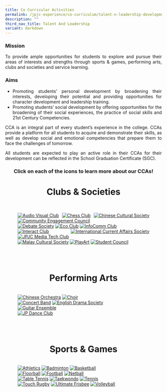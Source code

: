 ```yaml
---
title: Co Curricular Activities
permalink: /jpjc-experience/co-curriculum/talent-n-leadership-development-programme/co-curricular-activities/
description: ""
third_nav_title: Talent And Leadership
variant: markdown
---
```

<div align="justify">
<h3><strong>Mission</strong></h3>

<p>
To provide ample opportunities for students to explore and pursue their areas of interests and strengths through sports &amp; games, performing arts, clubs and societies and service learning.</p>

<h3><strong>Aims</strong></h3>
<ul>
	<li>Promoting students’ personal development by broadening their interests, developing their potential and providing opportunities for character development and leadership training.</li>
	<li>Promoting students’ social development by offering opportunities for the broadening of their social&nbsp;experiences, the practice of social skills and 21st&nbsp;Century Competencies.</li></ul>

<p>
CCA is an integral part of every student’s experience in the college. CCAs provide a platform for all students to acquire and demonstrate their skills, as well as develop social and emotional competencies that prepare them to face the challenges of tomorrow.</p>

<p>
All students are expected to play an active role in their CCAs for their development can be reflected in the School Graduation Certificate (SGC).</p>

<div>

<h3><center>Click on each of the icons to learn more about our CCAs!</center></h3>

<center><h1>Clubs &amp; Societies</h1></center>
<br>
<figure>
<div class="row">
  <div class="column">	
<a href="https://www.instagram.com/jpjc_av/"><img alt="Audio Visual Club" src="/images/Open%20house%202024/CCA/AVAC.png"></a>
<a href="https://www.instagram.com/jpjc.chessclub/"><img alt="Chess Club" src="/images/Open%20house%202024/CCA/Chess_Club.png"></a>
<a href="https://www.instagram.com/jpjc_ccs/"><img alt="Chinese Cultural Society" src="/images/Open%20house%202024/CCA/Chinese_Cultural_Society.png"></a>
<a href="https://www.instagram.com/jpcec/"><img alt="Community Engagement Council" src="/images/Open%20house%202024/CCA/Community_Engagement_Council.png"></a></div>


<div class="column">
		<a href="https://www.instagram.com/jpjcdebate/"><img alt="Debate Society" src="/images/Open%20house%202024/CCA/Debate.png"></a>
		<a href="https://www.instagram.com/jpjc_ecoclub/"><img alt="Eco Club" src="/images/Open%20house%202024/CCA/Eco_Club.png"></a>
		<a href="https://www.instagram.com/infocommclubjp/"><img alt="InfoComm Club" src="/images/Open%20house%202024/CCA/InfoComm_Club.png"></a></div>

	
	
<div class="column">
<a href="https://www.instagram.com/jpjc.interact/"><img alt="Interact Club" src="/images/Open%20house%202024/CCA/Interact_Club.png"></a>
<a href="https://www.instagram.com/jpjcicas/"><img alt="International Current Affairs Society" src="/images/Open%20house%202024/CCA/International_Current_Affairs_Society.png"></a>
<a href="https://www.instagram.com/jp_media.tech/"><img alt="JPJC Media Tech Club" src="/images/Open%20house%202024/CCA/JP_Media_Tech_Club.png"></a></div>


<div class="column">
	<a href="https://www.instagram.com/jpjc.mlep/"><img alt="Malay Cultural Society" src="/images/Open%20house%202024/CCA/Malay_Cultural_Society.png"></a>
		<a href="https://www.instagram.com/jpjcplayart/"><img alt="PlayArt" src="/images/Open%20house%202024/CCA/PlayArt.png"></a>
	<a href="https://www.instagram.com/humans.of.jpjc/"><img alt="Student Council" src="/images/Open%20house%202024/CCA/Student_Council.png"></a></div></div>



<br>
<br>
<br>

<h1><center>Performing Arts</center></h1>

<br>
<div class="row">
<div class="column">
<a href="https://www.instagram.com/jpjcco/"><img alt="Chinese Orchestra" src="/images/Open%20house%202024/CCA/Chinese_Orchestra.png"></a>
<a href="https://www.instagram.com/jp_choir/"><img alt="Choir" src="/images/Open%20house%202024/CCA/Choir.png"></a></div>
	
<div class="column">
<a href="https://www.instagram.com/jpjcconcertband/"><img alt="Concert Band" src="/images/Open%20house%202024/CCA/Concert_Band.png"></a>
<a href="https://www.instagram.com/jpjceds/"><img alt="English Drama Society" src="/images/Open%20house%202024/CCA/English_Drama_Society.png"></a></div>

<div class="column">
<a href="https://www.instagram.com/jpguitarensemble/"><img alt="Guitar Ensemble" src="/images/Open%20house%202024/CCA/Guitar_Ensemble.png"></a></div>
	
<div class="column">
		<a href="https://www.instagram.com/jpjcdanceclub/"><img alt="JP Dance Club" src="/images/Open%20house%202024/CCA/JPDC.png"></a></div></div>

<br>
<br>
<br>

<h1><center>Sports &amp; Games</center></h1>

<br>


<div class="row">
	<div class="column">
		<a href="https://www.instagram.com/jpjcathletics/"><img alt="Athletics" src="/images/Open%20house%202024/CCA/Athletics.png"></a>
		<a href="https://www.instagram.com/jpjcbadminton/"><img alt="Badminton" src="/images/Open%20house%202024/CCA/Badminton.png"></a>
		<a href="https://www.instagram.com/jpjcbasketball/"><img alt="Basketball" src="/images/Open%20house%202024/CCA/Basketball.png"></a></div>
	
<div class="column">
		<a href="https://www.instagram.com/jpfalcons/"><img alt="Floorball" src="/images/Open%20house%202024/CCA/Floorball.png"></a>
		<a href="https://www.instagram.com/jpjcfutbol/"><img alt="Football" src="/images/Open%20house%202024/CCA/Football.png"></a>
		<a href="https://www.instagram.com/jpnetball_/"><img alt="Netball" src="/images/Open%20house%202024/CCA/Netball.png"></a></div>
		
		
<div class="column">
		<a href="https://www.instagram.com/jpjc_tabletennis/"><img alt="Table Tennis" src="/images/Open%20house%202024/CCA/Table_Tennis.png"></a>
		<a href="https://www.instagram.com/jptaekwondo/"><img alt="Taekwondo" src="/images/Open%20house%202024/CCA/Taekwondo.png"></a>
		<a href="https://www.instagram.com/jpjctennis/"><img alt="Tennis" src="/images/Open%20house%202024/CCA/Tennis.png"></a></div>
	
<div class="column">
		<a href="https://www.instagram.com/jprogues/"><img alt="Touch Rugby" src="/images/Open%20house%202024/CCA/Touch_Rugby.png"></a>
		<a href="https://www.instagram.com/jp.ultimate/"><img alt="Ultimate Frisbee" src="/images/Open%20house%202024/CCA/Ultimate_Frissbee.png"></a>
		<a href="https://www.instagram.com/jpjcvolleyball/"><img alt="Volleyball" src="/images/Open%20house%202024/CCA/Volleyball.png"></a>
</div></div></figure>	
</div></div>